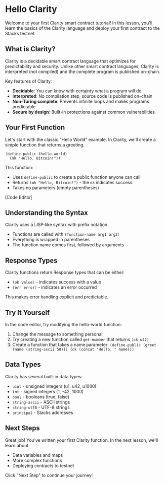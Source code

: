 # Hello Clarity

Welcome to your first Clarity smart contract tutorial! In this lesson, you'll learn the basics of the Clarity language and deploy your first contract to the Stacks testnet.

## What is Clarity?

Clarity is a decidable smart contract language that optimizes for predictability and security. Unlike other smart contract languages, Clarity is interpreted (not compiled) and the complete program is published on-chain.

Key features of Clarity:
- **Decidable**: You can know with certainty what a program will do
- **Interpreted**: No compilation step, source code is published on-chain  
- **Non-Turing complete**: Prevents infinite loops and makes programs predictable
- **Secure by design**: Built-in protections against common vulnerabilities

## Your First Function

Let's start with the classic "Hello World" example. In Clarity, we'll create a simple function that returns a greeting.

```clarity
(define-public (hello-world)
  (ok "Hello, Bitcoin!"))
```

This function:
- Uses `define-public` to create a public function anyone can call
- Returns `(ok "Hello, Bitcoin!")` - the `ok` indicates success
- Takes no parameters (empty parentheses)

[Code Editor]

## Understanding the Syntax

Clarity uses a LISP-like syntax with prefix notation:
- Functions are called with `(function-name arg1 arg2)`
- Everything is wrapped in parentheses
- The function name comes first, followed by arguments

## Response Types

Clarity functions return Response types that can be either:
- `(ok value)` - indicates success with a value
- `(err error)` - indicates an error occurred

This makes error handling explicit and predictable.

## Try It Yourself

In the code editor, try modifying the hello-world function:

1. Change the message to something personal
2. Try creating a new function called `get-number` that returns `(ok u42)`
3. Create a function that takes a name parameter: `(define-public (greet (name (string-ascii 50))) (ok (concat "Hello, " name)))`

## Data Types

Clarity has several built-in data types:
- `uint` - unsigned integers (u1, u42, u1000)
- `int` - signed integers (1, -42, 1000)  
- `bool` - booleans (true, false)
- `string-ascii` - ASCII strings
- `string-utf8` - UTF-8 strings
- `principal` - Stacks addresses

## Next Steps

Great job! You've written your first Clarity function. In the next lesson, we'll learn about:
- Data variables and maps
- More complex functions
- Deploying contracts to testnet

Click "Next Step" to continue your journey!
